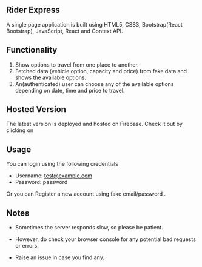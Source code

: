 ## Rider Express

A single page application is built using HTML5, CSS3, Bootstrap(React Bootstrap), JavaScript, React and Context API.

## Functionality

1.  Show options to travel from one place to another.
2.  Fetched data (vehicle option, capacity and price) from fake data and shows the available options.
3.  An(authenticated) user can choose any of the available options depending on date, time and price to travel.

## Hosted Version

The latest version is deployed and hosted on Firebase. Check it out by clicking on

## Usage

You can login using the following credentials

- Username: test@example.com
- Password: password

Or you can Register a new account using fake email/password .

## Notes

- Sometimes the server responds slow, so please be patient.

- However, do check your browser console for any potential bad requests or errors.

- Raise an issue in case you find any.
